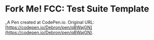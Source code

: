 # Fork Me! FCC: Test Suite Template
 _A Pen created at CodePen.io. Original URL: [https://codepen.io/Debron/pen/qBWajGN](https://codepen.io/Debron/pen/qBWajGN).

 